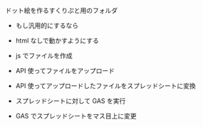 ドット絵を作るすくりぷと用のフォルダ

- もし汎用的にするなら

- html なしで動かすようにする
- js でファイルを作成
- API 使ってファイルをアップロード
- API 使ってアップロードしたファイルをスプレッドシートに変換
- スプレッドシートに対して GAS を実行
- GAS でスプレッドシートをマス目上に変更
